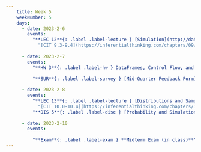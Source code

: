 ```yaml
---
    title: Week 5
    weekNumber: 5
    days:
      - date: 2023-2-6
        events:
          "**LEC 12**{: .label .label-lecture } [Simulation](http://datahub.ucsd.edu/user-redirect/git-sync?repo=https://github.com/dsc-courses/dsc10-2023-wi&subPath=lectures/lec12/lec12.ipynb) [✏️](resources/lectures/lec12/lec12.html) [Watch 🎥](https://podcast.ucsd.edu/watch/wi23/dsc10_b00/12/kaltura)":
            "[CIT 9.3-9.4](https://inferentialthinking.com/chapters/09/3/Simulation.html)"
                
      - date: 2023-2-7
        events:
          "**HW 3**{: .label .label-hw } DataFrames, Control Flow, and Probability":

          "**SUR**{: .label .label-survey } [Mid-Quarter Feedback Form](https://docs.google.com/forms/d/e/1FAIpQLSf4dovlbdvoC8MNUSfZOD5dXnglG01zpeskWcY4Dyny04L4rg/viewform)":
          
      - date: 2023-2-8
        events:
          "**LEC 13**{: .label .label-lecture } [Distributions and Sampling](http://datahub.ucsd.edu/user-redirect/git-sync?repo=https://github.com/dsc-courses/dsc10-2023-wi&subPath=lectures/lec13/lec13.ipynb) [✏️](resources/lectures/lec13/lec13.html) [Watch 🎥](https://podcast.ucsd.edu/watch/wi23/dsc10_b00/13/kaltura)":
            "[CIT 10.0-10.4](https://inferentialthinking.com/chapters/10/Sampling_and_Empirical_Distributions.html)"
          "**DIS 5**{: .label .label-disc } [Probability and Simulation](https://practice.dsc10.com/disc05/index.html) - [Dylan 🎥](https://podcast.ucsd.edu/watch/wi23/dsc10_a00/49)":
                
      - date: 2023-2-10
        events:
          
          "**Exam**{: .label .label-exam } **Midterm Exam (in class)**":
---
```

